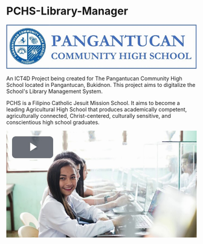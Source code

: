# PCHS-Library-Manager
![alt text](https://github.com/bwjctan1999/PCHS-Library-Manager/blob/main/PCHS%20Library%20Management%20System/Previews/PCHS%20Logo-Name.png?raw=true)

An ICT4D Project being created for The Pangantucan Community High School located in Pangantucan, Bukidnon. This project aims to digitalize the School's Library Management System.

<space>

PCHS is a Filipino Catholic Jesuit Mission School. It aims to become a leading Agricultural High School that produces academically competent, agriculturally connected, Christ-centered, culturally sensitive, and conscientious high school graduates.<br/>
<space>
 
[![Watch the video](https://github.com/bwjctan1999/PCHS-Library-Manager/blob/main/PCHS%20Library%20Management%20System/Previews/pchs%20video.jpg?raw=true)](https://youtu.be/CxMa-aqhhDs)
